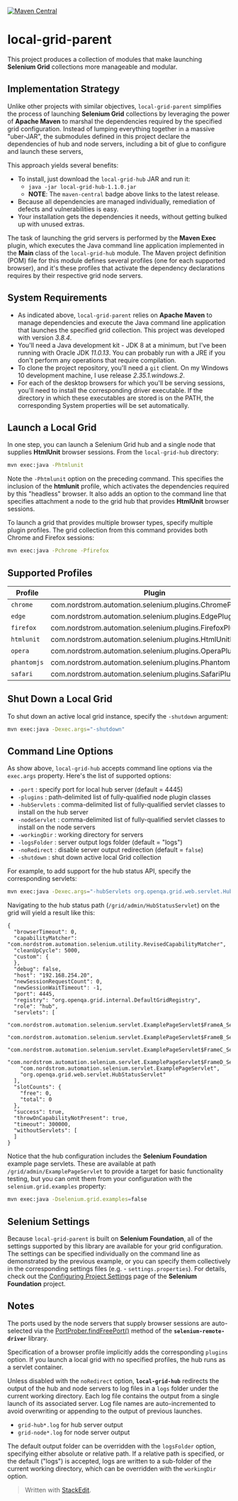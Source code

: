 [![Maven Central](https://img.shields.io/maven-central/v/com.nordstrom.ui-tools/local-grid-hub.svg)](https://search.maven.org/search?q=g:com.nordstrom.ui-tools%20AND%20a:local-grid-hub&core=gav)

# local-grid-parent

This project produces a collection of modules that make launching **Selenium Grid** collections more manageable and modular.

## Implementation Strategy

Unlike other projects with similar objectives, `local-grid-parent` simplifies the process of launching **Selenium Grid** collections by leveraging the power of **Apache Maven** to marshal the dependencies required by the specified grid configuration. Instead of lumping everything together in a massive "uber-JAR", the submodules defined in this project declare the dependencies of hub and node servers, including a bit of glue to configure and launch these servers,

This approach yields several benefits:
* To install, just download the `local-grid-hub` JAR and run it:
  * `java -jar local-grid-hub-1.1.0.jar`
  * **NOTE**: The `maven-central` badge above links to the latest release.
* Because all dependencies are managed individually, remediation of defects and vulnerabilities is easy.
* Your installation gets the dependencies it needs, without getting bulked up with unused extras.

The task of launching the grid servers is performed by the **Maven Exec** plugin, which executes the Java command line application implemented in the **Main** class of the `local-grid-hub` module. The Maven project definition (POM) file for this module defines several profiles (one for each supported browser), and it's these profiles that activate the dependency declarations requires by their respective grid node servers.

## System Requirements

* As indicated above, `local-grid-parent` relies on **Apache Maven** to manage dependencies and execute the Java command line application that launches the specified grid collection. This project was developed with version _3.8.4_.
* You'll need a Java development kit - JDK 8 at a minimum, but I've been running with Oracle JDK _11.0.13_. You can probably run with a JRE if you don't perform any operations that require compilation.
* To clone the project repository, you'll need a `git` client. On my Windows 10 development machine, I use release _2.35.1.windows.2_.
* For each of the desktop browsers for which you'll be serving sessions, you'll need to install the corresponding driver executable. If the directory in which these executables are stored is on the PATH, the corresponding System properties will be set automatically.

## Launch a Local Grid

In one step, you can launch a Selenium Grid hub and a single node that supplies **HtmlUnit** browser sessions. From the `local-grid-hub` directory:

```bash
mvn exec:java -Phtmlunit
```

Note the `-Phtmlunit` option on the preceding command. This specifies the inclusion of the **htmlunit** profile, which activates the dependencies required by this "headless" browser. It also adds an option to the command line that specifies attachment a node to the grid hub that provides **HtmlUnit** browser sessions.

To launch a grid that provides multiple browser types, specify multiple plugin profiles. The grid collection from this command  provides both Chrome and Firefox sessions:

```bash
mvn exec:java -Pchrome -Pfirefox
```

## Supported Profiles

| Profile | Plugin |
|--|--|
| `chrome` | com.nordstrom.automation.selenium.plugins.ChromePlugin |
| `edge` | com.nordstrom.automation.selenium.plugins.EdgePlugin |
| `firefox` | com.nordstrom.automation.selenium.plugins.FirefoxPlugin |
| `htmlunit` | com.nordstrom.automation.selenium.plugins.HtmlUnitPlugin |
| `opera` | com.nordstrom.automation.selenium.plugins.OperaPlugin |
| `phantomjs` | com.nordstrom.automation.selenium.plugins.PhantomJsPlugin
| `safari` | com.nordstrom.automation.selenium.plugins.SafariPlugin

## Shut Down a Local Grid

To shut down an active local grid instance, specify the `-shutdown` argument:

```bash
mvn exec:java -Dexec.args="-shutdown"
```

## Command Line Options

As show above, `local-grid-hub` accepts command line options via the `exec.args` property. Here's the list of supported options: 

* `-port` : specify port for local hub server (default = 4445)
* `-plugins` : path-delimited list of fully-qualified node plugin classes
* `-hubServlets` : comma-delimited list of fully-qualified servlet classes to install on the hub server
* `-nodeServlet` : comma-delimited list of fully-qualified servlet classes to install on the node servers
* `-workingDir` : working directory for servers
* `-logsFolder` : server output logs folder (default = "logs")
* `-noRedirect` : disable server output redirection (default = `false`)
* `-shutdown` : shut down active local Grid collection

For example, to add support for the hub status API, specify the corresponding servlets:

```bash
mvn exec:java -Dexec.args="-hubServlets org.openqa.grid.web.servlet.HubStatusServlet"
```

Navigating to the hub status path (`/grid/admin/HubStatusServlet`) on the grid will yield a result like this:

```
{
  "browserTimeout": 0,
  "capabilityMatcher": "com.nordstrom.automation.selenium.utility.RevisedCapabilityMatcher",
  "cleanUpCycle": 5000,
  "custom": {
  },
  "debug": false,
  "host": "192.168.254.20",
  "newSessionRequestCount": 0,
  "newSessionWaitTimeout": -1,
  "port": 4445,
  "registry": "org.openqa.grid.internal.DefaultGridRegistry",
  "role": "hub",
  "servlets": [
    "com.nordstrom.automation.selenium.servlet.ExamplePageServlet$FrameA_Servlet",
    "com.nordstrom.automation.selenium.servlet.ExamplePageServlet$FrameB_Servlet",
    "com.nordstrom.automation.selenium.servlet.ExamplePageServlet$FrameC_Servlet",
    "com.nordstrom.automation.selenium.servlet.ExamplePageServlet$FrameD_Servlet",
    "com.nordstrom.automation.selenium.servlet.ExamplePageServlet",
    "org.openqa.grid.web.servlet.HubStatusServlet"
  ],
  "slotCounts": {
    "free": 0,
    "total": 0
  },
  "success": true,
  "throwOnCapabilityNotPresent": true,
  "timeout": 300000,
  "withoutServlets": [
  ]
}
```

Notice that the hub configuration includes the **Selenium Foundation** example page servlets. These are available at path `/grid/admin/ExamplePageServlet` to provide a target for basic functionality testing, but you can omit them from your configuration with the `selenium.grid.examples` property:

```bash
mvn exec:java -Dselenium.grid.examples=false
```

## Selenium Settings

Because `local-grid-parent` is built on **Selenium Foundation**, all of the settings supported by this library are available for your grid configuration. The settings can be specified individually on the command line as demonstrated by the previous example, or you can specify them collectively in the corresponding settings files (e.g. - `settings.properties`). For details, check out the [Configuring Project Settings](https://github.com/sbabcoc/Selenium-Foundation/blob/master/docs/ConfiguringProjectSettings.md#introduction) page of the **Selenium Foundation** project.

## Notes

The ports used by the node servers that supply browser sessions are auto-selected via the [PortProber.findFreePort()](https://seleniumhq.github.io/selenium/docs/api/java/org/openqa/selenium/net/PortProber.html#findFreePort--) method of the **`selenium-remote-driver`** library.

Specification of a browser profile implicitly adds the corresponding `plugins` option. If you launch a local grid with no specified profiles, the hub runs as a servlet container.

Unless disabled with the `noRedirect` option, **`local-grid-hub`** redirects the output of the hub and node servers to log files in a `logs` folder under the current working directory. Each log file contains the output from a single launch of its associated server. Log file names are auto-incremented to avoid overwriting or appending to the output of previous launches.

* `grid-hub*.log` for hub server output
* `grid-node*.log` for node server output

The default output folder can be overridden with the `logsFolder` option, specifying either absolute or relative path. If a relative path is specified, or the default ("logs") is accepted, logs are written to a sub-folder of the current working directory, which can be overridden with the `workingDir` option.

> Written with [StackEdit](https://stackedit.io/).
